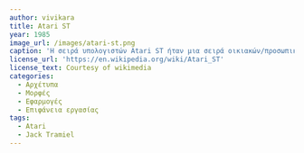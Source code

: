 ```yaml
---
author: vivikara
title: Atari ST
year: 1985
image_url: /images/atari-st.png
caption: 'Η σειρά υπολογιστών Atari ST ήταν μια σειρά οικιακών/προσωπικών υπολογιστών που παρουσιάστηκε από την Atari St το 1985.Ήταν ο πρώτος προσωπικός υπολογιστής με bitmapped έγχρωμο GUI, χρησιμοποιώντας μια έκδοση του GEM της Digital Research από τον Φεβρουάριο του 1985. SΤ σημαίνει επίσημα το "Sixteen/Thirty-two", αναφερόμενος στον εξωτερικό δίαυλο 16-bit και στα εσωτερικά 32-bit του Motorola 68000. Το σύστημα σχεδιάστηκε από μια μικρή ομάδα με επικεφαλής τον Shiraz Shivji. Δίπλα στους Macintosh, Amiga, Apple IIGS , και το Acorn Archimedes, ο ST αποτελεί μέρος μιας γενιάς υπολογιστών στα μέσα της δεκαετίας του 1980 με επεξεργαστές 16 ή 32 bit, 256 KB ή μεγαλύτερη μνήμη RAM και ελεγχόμενες από το ποντίκι γραφικές διεπαφές χρήστη.'
license_url: 'https://en.wikipedia.org/wiki/Atari_ST'
license_text: Courtesy of wikimedia
categories:
  - Αρχέτυπα
  - Μορφές
  - Εφαρμογές
  - Επιφάνεια εργασίας
tags:
  - Atari
  - Jack Tramiel
---
```

